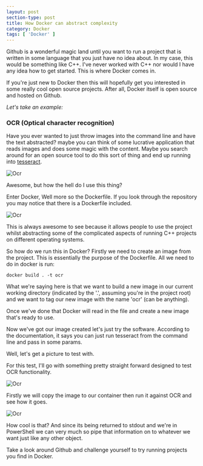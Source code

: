 ```yaml
---
layout: post
section-type: post
title: How Docker can abstract complexity
category: Docker
tags: [ 'Docker' ]
---
```


Github is a wonderful magic land until you want to run a project that is written in some language that you just have no idea about. In my case, this would be something like C++. I've never worked with C++ nor would I have any idea how to get started. This is where Docker comes in.

If you're just new to Docker then this will hopefully get you interested in some really cool open source projects. After all, Docker itself is open source and hosted on Github.

*Let's take an example:*

### OCR (Optical character recognition)

Have you ever wanted to just throw images into the command line and have the text abstracted? maybe you can think of some lucrative application that reads images and does some magic with the content. Maybe you search around for an open source tool to do this sort of thing and end up running into [tesseract](https://github.com/tesseract-ocr/tesseract).

![Ocr](https://bundyfx.github.io/bundyfx.github.io/img/posts/2016-11-18-how-docker-can-abstract-complexity/1.png)

Awesome, but how the hell do I use this thing?

Enter Docker, Well more so the Dockerfile. If you look through the repository you may notice that there is a Dockerfile included.

![Ocr](https://bundyfx.github.io/bundyfx.github.io/img/posts/2016-11-18-how-docker-can-abstract-complexity/2.png)

This is always awesome to see because it allows people to use the project whilst abstracting some of the complicated aspects of running C++ projects on different operating systems.

So how do we run this in Docker? Firstly we need to create an image from the project. This is essentially the purpose of the Dockerfile. All we need to do in docker is run:

`docker build . -t ocr`

What we're saying here is that we want to build a new image in our current working directory (indicated by the '.', assuming you're in the project root) and we want to tag our new image with the name 'ocr' (can be anything).

Once we've done that Docker will read in the file and create a new image that's ready to use.

Now we've got our image created let's just try the software. According to the documentation, it says you can just run tesseract from the command line and pass in some params.

Well, let's get a picture to test with.

For this test, I'll go with something pretty straight forward designed to test OCR functionality.

![Ocr](https://bundyfx.github.io/bundyfx.github.io/img/posts/2016-11-18-how-docker-can-abstract-complexity/3.jpg)

Firstly we will copy the image to our container then run it against OCR and see how it goes.

![Ocr](https://bundyfx.github.io/bundyfx.github.io/img/posts/2016-11-18-how-docker-can-abstract-complexity/4.png)

How cool is that? And since its being returned to stdout and we're in PowerShell we can very much so pipe that information on to whatever we want just like any other object.

Take a look around Github and challenge yourself to try running projects you find in Docker.
